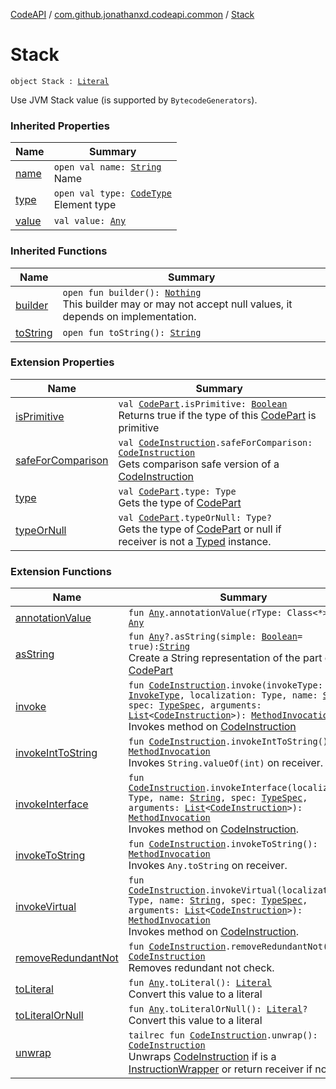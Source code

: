 [CodeAPI](../index.md) / [com.github.jonathanxd.codeapi.common](index.md) / [Stack](.)

# Stack

`object Stack : `[`Literal`](../com.github.jonathanxd.codeapi.literal/-literal/index.md)

Use JVM Stack value (is supported by `BytecodeGenerators`).

### Inherited Properties

| Name | Summary |
|---|---|
| [name](../com.github.jonathanxd.codeapi.literal/-literal/name.md) | `open val name: `[`String`](https://kotlinlang.org/api/latest/jvm/stdlib/kotlin/-string/index.html)<br>Name |
| [type](../com.github.jonathanxd.codeapi.literal/-literal/type.md) | `open val type: `[`CodeType`](../com.github.jonathanxd.codeapi.type/-code-type/index.md)<br>Element type |
| [value](../com.github.jonathanxd.codeapi.literal/-literal/value.md) | `val value: `[`Any`](https://kotlinlang.org/api/latest/jvm/stdlib/kotlin/-any/index.html) |

### Inherited Functions

| Name | Summary |
|---|---|
| [builder](../com.github.jonathanxd.codeapi.literal/-literal/builder.md) | `open fun builder(): `[`Nothing`](https://kotlinlang.org/api/latest/jvm/stdlib/kotlin/-nothing/index.html)<br>This builder may or may not accept null values, it depends on implementation. |
| [toString](../com.github.jonathanxd.codeapi.literal/-literal/to-string.md) | `open fun toString(): `[`String`](https://kotlinlang.org/api/latest/jvm/stdlib/kotlin/-string/index.html) |

### Extension Properties

| Name | Summary |
|---|---|
| [isPrimitive](../com.github.jonathanxd.codeapi.util/is-primitive.md) | `val `[`CodePart`](../com.github.jonathanxd.codeapi/-code-part/index.md)`.isPrimitive: `[`Boolean`](https://kotlinlang.org/api/latest/jvm/stdlib/kotlin/-boolean/index.html)<br>Returns true if the type of this [CodePart](../com.github.jonathanxd.codeapi/-code-part/index.md) is primitive |
| [safeForComparison](../com.github.jonathanxd.codeapi.util/safe-for-comparison.md) | `val `[`CodeInstruction`](../com.github.jonathanxd.codeapi/-code-instruction.md)`.safeForComparison: `[`CodeInstruction`](../com.github.jonathanxd.codeapi/-code-instruction.md)<br>Gets comparison safe version of a [CodeInstruction](../com.github.jonathanxd.codeapi/-code-instruction.md) |
| [type](../com.github.jonathanxd.codeapi.util/type.md) | `val `[`CodePart`](../com.github.jonathanxd.codeapi/-code-part/index.md)`.type: Type`<br>Gets the type of [CodePart](../com.github.jonathanxd.codeapi/-code-part/index.md) |
| [typeOrNull](../com.github.jonathanxd.codeapi.util/type-or-null.md) | `val `[`CodePart`](../com.github.jonathanxd.codeapi/-code-part/index.md)`.typeOrNull: Type?`<br>Gets the type of [CodePart](../com.github.jonathanxd.codeapi/-code-part/index.md) or null if receiver is not a [Typed](../com.github.jonathanxd.codeapi.base/-typed/index.md) instance. |

### Extension Functions

| Name | Summary |
|---|---|
| [annotationValue](../com.github.jonathanxd.codeapi.util.conversion/kotlin.-any/annotation-value.md) | `fun `[`Any`](https://kotlinlang.org/api/latest/jvm/stdlib/kotlin/-any/index.html)`.annotationValue(rType: Class<*>): `[`Any`](https://kotlinlang.org/api/latest/jvm/stdlib/kotlin/-any/index.html) |
| [asString](../com.github.jonathanxd.codeapi.util/kotlin.-any/as-string.md) | `fun `[`Any`](https://kotlinlang.org/api/latest/jvm/stdlib/kotlin/-any/index.html)`?.asString(simple: `[`Boolean`](https://kotlinlang.org/api/latest/jvm/stdlib/kotlin/-boolean/index.html)` = true): `[`String`](https://kotlinlang.org/api/latest/jvm/stdlib/kotlin/-string/index.html)<br>Create a String representation of the part of this [CodePart](../com.github.jonathanxd.codeapi/-code-part/index.md) |
| [invoke](../com.github.jonathanxd.codeapi.factory/invoke.md) | `fun `[`CodeInstruction`](../com.github.jonathanxd.codeapi/-code-instruction.md)`.invoke(invokeType: `[`InvokeType`](../com.github.jonathanxd.codeapi.base/-invoke-type/index.md)`, localization: Type, name: `[`String`](https://kotlinlang.org/api/latest/jvm/stdlib/kotlin/-string/index.html)`, spec: `[`TypeSpec`](../com.github.jonathanxd.codeapi.base/-type-spec/index.md)`, arguments: `[`List`](https://kotlinlang.org/api/latest/jvm/stdlib/kotlin.collections/-list/index.html)`<`[`CodeInstruction`](../com.github.jonathanxd.codeapi/-code-instruction.md)`>): `[`MethodInvocation`](../com.github.jonathanxd.codeapi.base/-method-invocation/index.md)<br>Invokes method on [CodeInstruction](../com.github.jonathanxd.codeapi/-code-instruction.md) |
| [invokeIntToString](../com.github.jonathanxd.codeapi.helper/invoke-int-to-string.md) | `fun `[`CodeInstruction`](../com.github.jonathanxd.codeapi/-code-instruction.md)`.invokeIntToString(): `[`MethodInvocation`](../com.github.jonathanxd.codeapi.base/-method-invocation/index.md)<br>Invokes `String.valueOf(int)` on receiver. |
| [invokeInterface](../com.github.jonathanxd.codeapi.factory/invoke-interface.md) | `fun `[`CodeInstruction`](../com.github.jonathanxd.codeapi/-code-instruction.md)`.invokeInterface(localization: Type, name: `[`String`](https://kotlinlang.org/api/latest/jvm/stdlib/kotlin/-string/index.html)`, spec: `[`TypeSpec`](../com.github.jonathanxd.codeapi.base/-type-spec/index.md)`, arguments: `[`List`](https://kotlinlang.org/api/latest/jvm/stdlib/kotlin.collections/-list/index.html)`<`[`CodeInstruction`](../com.github.jonathanxd.codeapi/-code-instruction.md)`>): `[`MethodInvocation`](../com.github.jonathanxd.codeapi.base/-method-invocation/index.md)<br>Invokes method on [CodeInstruction](../com.github.jonathanxd.codeapi/-code-instruction.md). |
| [invokeToString](../com.github.jonathanxd.codeapi.helper/invoke-to-string.md) | `fun `[`CodeInstruction`](../com.github.jonathanxd.codeapi/-code-instruction.md)`.invokeToString(): `[`MethodInvocation`](../com.github.jonathanxd.codeapi.base/-method-invocation/index.md)<br>Invokes `Any.toString` on receiver. |
| [invokeVirtual](../com.github.jonathanxd.codeapi.factory/invoke-virtual.md) | `fun `[`CodeInstruction`](../com.github.jonathanxd.codeapi/-code-instruction.md)`.invokeVirtual(localization: Type, name: `[`String`](https://kotlinlang.org/api/latest/jvm/stdlib/kotlin/-string/index.html)`, spec: `[`TypeSpec`](../com.github.jonathanxd.codeapi.base/-type-spec/index.md)`, arguments: `[`List`](https://kotlinlang.org/api/latest/jvm/stdlib/kotlin.collections/-list/index.html)`<`[`CodeInstruction`](../com.github.jonathanxd.codeapi/-code-instruction.md)`>): `[`MethodInvocation`](../com.github.jonathanxd.codeapi.base/-method-invocation/index.md)<br>Invokes method on [CodeInstruction](../com.github.jonathanxd.codeapi/-code-instruction.md). |
| [removeRedundantNot](../com.github.jonathanxd.codeapi.util/remove-redundant-not.md) | `fun `[`CodeInstruction`](../com.github.jonathanxd.codeapi/-code-instruction.md)`.removeRedundantNot(): `[`CodeInstruction`](../com.github.jonathanxd.codeapi/-code-instruction.md)<br>Removes redundant not check. |
| [toLiteral](../com.github.jonathanxd.codeapi.util.conversion/kotlin.-any/to-literal.md) | `fun `[`Any`](https://kotlinlang.org/api/latest/jvm/stdlib/kotlin/-any/index.html)`.toLiteral(): `[`Literal`](../com.github.jonathanxd.codeapi.literal/-literal/index.md)<br>Convert this value to a literal |
| [toLiteralOrNull](../com.github.jonathanxd.codeapi.util.conversion/kotlin.-any/to-literal-or-null.md) | `fun `[`Any`](https://kotlinlang.org/api/latest/jvm/stdlib/kotlin/-any/index.html)`.toLiteralOrNull(): `[`Literal`](../com.github.jonathanxd.codeapi.literal/-literal/index.md)`?`<br>Convert this value to a literal |
| [unwrap](../com.github.jonathanxd.codeapi.util/unwrap.md) | `tailrec fun `[`CodeInstruction`](../com.github.jonathanxd.codeapi/-code-instruction.md)`.unwrap(): `[`CodeInstruction`](../com.github.jonathanxd.codeapi/-code-instruction.md)<br>Unwraps [CodeInstruction](../com.github.jonathanxd.codeapi/-code-instruction.md) if is a [InstructionWrapper](#) or return receiver if not. |
